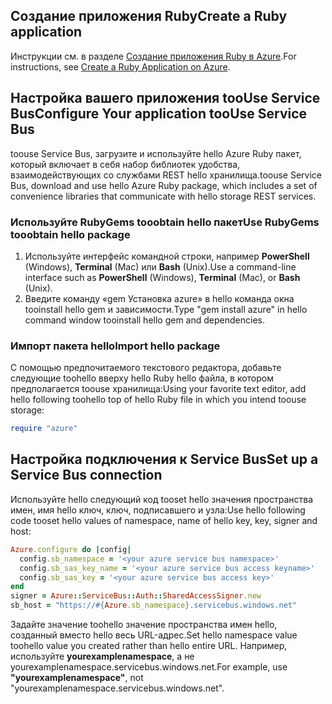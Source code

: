 ## <a name="create-a-ruby-application"></a><span data-ttu-id="2f46c-101">Создание приложения Ruby</span><span class="sxs-lookup"><span data-stu-id="2f46c-101">Create a Ruby application</span></span>
<span data-ttu-id="2f46c-102">Инструкции см. в разделе [Создание приложения Ruby в Azure](../articles/virtual-machines/linux/classic/virtual-machines-linux-classic-ruby-rails-web-app.md).</span><span class="sxs-lookup"><span data-stu-id="2f46c-102">For instructions, see [Create a Ruby Application on Azure](../articles/virtual-machines/linux/classic/virtual-machines-linux-classic-ruby-rails-web-app.md).</span></span>

## <a name="configure-your-application-toouse-service-bus"></a><span data-ttu-id="2f46c-103">Настройка вашего приложения tooUse Service Bus</span><span class="sxs-lookup"><span data-stu-id="2f46c-103">Configure Your application tooUse Service Bus</span></span>
<span data-ttu-id="2f46c-104">toouse Service Bus, загрузите и используйте hello Azure Ruby пакет, который включает в себя набор библиотек удобства, взаимодействующих со службами REST hello хранилища.</span><span class="sxs-lookup"><span data-stu-id="2f46c-104">toouse Service Bus, download and use hello Azure Ruby package, which includes a set of convenience libraries that communicate with hello storage REST services.</span></span>

### <a name="use-rubygems-tooobtain-hello-package"></a><span data-ttu-id="2f46c-105">Используйте RubyGems tooobtain hello пакет</span><span class="sxs-lookup"><span data-stu-id="2f46c-105">Use RubyGems tooobtain hello package</span></span>
1. <span data-ttu-id="2f46c-106">Используйте интерфейс командной строки, например **PowerShell** (Windows), **Terminal** (Mac) или **Bash** (Unix).</span><span class="sxs-lookup"><span data-stu-id="2f46c-106">Use a command-line interface such as **PowerShell** (Windows), **Terminal** (Mac), or **Bash** (Unix).</span></span>
2. <span data-ttu-id="2f46c-107">Введите команду «gem Установка azure» в hello команда окна tooinstall hello gem и зависимости.</span><span class="sxs-lookup"><span data-stu-id="2f46c-107">Type "gem install azure" in hello command window tooinstall hello gem and dependencies.</span></span>

### <a name="import-hello-package"></a><span data-ttu-id="2f46c-108">Импорт пакета hello</span><span class="sxs-lookup"><span data-stu-id="2f46c-108">Import hello package</span></span>
<span data-ttu-id="2f46c-109">С помощью предпочитаемого текстового редактора, добавьте следующие toohello вверху hello Ruby hello файла, в котором предполагается toouse хранилища:</span><span class="sxs-lookup"><span data-stu-id="2f46c-109">Using your favorite text editor, add hello following toohello top of hello Ruby file in which you intend toouse storage:</span></span>

```ruby
require "azure"
```

## <a name="set-up-a-service-bus-connection"></a><span data-ttu-id="2f46c-110">Настройка подключения к Service Bus</span><span class="sxs-lookup"><span data-stu-id="2f46c-110">Set up a Service Bus connection</span></span>
<span data-ttu-id="2f46c-111">Используйте hello следующий код tooset hello значения пространства имен, имя hello ключ, ключ, подписавшего и узла:</span><span class="sxs-lookup"><span data-stu-id="2f46c-111">Use hello following code tooset hello values of namespace, name of hello key, key, signer and host:</span></span>

```ruby
Azure.configure do |config|
  config.sb_namespace = '<your azure service bus namespace>'
  config.sb_sas_key_name = '<your azure service bus access keyname>'
  config.sb_sas_key = '<your azure service bus access key>'
end
signer = Azure::ServiceBus::Auth::SharedAccessSigner.new
sb_host = "https://#{Azure.sb_namespace}.servicebus.windows.net"
```

<span data-ttu-id="2f46c-112">Задайте значение toohello значение пространства имен hello, созданный вместо hello весь URL-адрес.</span><span class="sxs-lookup"><span data-stu-id="2f46c-112">Set hello namespace value toohello value you created rather than hello entire URL.</span></span> <span data-ttu-id="2f46c-113">Например, используйте **yourexamplenamespace**, а не yourexamplenamespace.servicebus.windows.net.</span><span class="sxs-lookup"><span data-stu-id="2f46c-113">For example, use **"yourexamplenamespace"**, not "yourexamplenamespace.servicebus.windows.net".</span></span>
